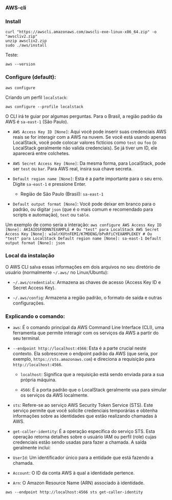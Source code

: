 ### AWS-cli

### Install

```
curl "https://awscli.amazonaws.com/awscli-exe-linux-x86_64.zip" -o "awscliv2.zip"
unzip awscliv2.zip
sudo ./aws/install
```
Teste:
```
aws --version
```
### Configure (default):
```
aws configure
```
Criando um perfil `localstack`:
```
aws configure --profile localstack
```
O CLI irá te guiar por algumas perguntas. Para o Brasil, a região padrão da AWS é `sa-east-1` (São Paulo).

- `AWS Access Key ID [None]`: Aqui você pode inserir suas credenciais AWS reais se for interagir com a AWS na nuvem. Se você está usando apenas LocalStack, você pode colocar valores fictícios como `test` ou `foo` (o LocalStack geralmente não valida credenciais). Se já tiver um ID, ele aparecerá entre colchetes.

- `AWS Secret Access Key [None]`: Da mesma forma, para LocalStack, pode ser `test` ou `bar`. Para AWS real, insira sua chave secreta.

- `Default region name [None]`: Esta é a parte importante para o seu erro. Digite `sa-east-1` e pressione Enter.
  - Região de São Paulo (Brasil): `sa-east-1`

- `Default output format [None]`: Você pode deixar em branco para o padrão, ou digitar `json` (que é o mais comum e recomendado para scripts e automação), `text` ou `table`.

Um exemplo de como seria a interação:
`
aws configure
AWS Access Key ID [None]: AKIAIOSFODNN7EXAMPLE # Ou "test" para LocalStack
AWS Secret Access Key [None]: wJalrXUtnFEMI/K7MDENG/bPxRfiCYEXAMPLEKEY # Ou "test" para LocalStack
Default region name [None]: sa-east-1
Default output format [None]: json
`
### Local da instalação
O AWS CLI salva essas informações em dois arquivos no seu diretório de usuário (normalmente `~/.aws/` no Linux/Ubuntu):

- `~/.aws/credentials`: Armazena as chaves de acesso (Access Key ID e Secret Access Key).

- `~/.aws/config`: Armazena a região padrão, o formato de saída e outras configurações.

### Explicando o comando:

- `aws`: É o comando principal da AWS Command Line Interface (CLI), uma ferramenta que permite interagir com os serviços da AWS a partir do seu terminal.

- `--endpoint http://localhost:4566`: Esta é a parte crucial neste contexto. Ela sobrescreve o endpoint padrão da AWS (que seria, por exemplo, `https://sts.amazonaws.com`) e direciona a requisição para `http://localhost:4566`.

  - `localhost`: Significa que a requisição está sendo enviada para a sua própria máquina.

  - `4566`: É a porta padrão que o LocalStack geralmente usa para simular os serviços da AWS localmente.

- `sts`: Refere-se ao serviço AWS Security Token Service (STS). Este serviço permite que você solicite credenciais temporárias e obtenha informações sobre as identidades que estão realizando chamadas à AWS.

- `get-caller-identity`: É a operação específica do serviço STS. Esta operação retorna detalhes sobre o usuário IAM ou perfil (role) cujas credenciais estão sendo usadas para fazer a chamada. A saída geralmente inclui:

 - `UserId`: Um identificador único para a entidade que está fazendo a chamada.

 - `Account`: O ID da conta AWS à qual a identidade pertence.

 - `Arn`: O Amazon Resource Name (ARN) associado à identidade.
```
aws --endpoint http://localhost:4566 sts get-caller-identity
```
